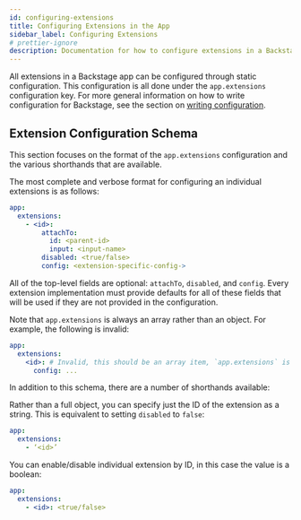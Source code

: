 ```yaml
---
id: configuring-extensions
title: Configuring Extensions in the App
sidebar_label: Configuring Extensions
# prettier-ignore
description: Documentation for how to configure extensions in a Backstage app
---
```


All extensions in a Backstage app can be configured through static configuration. This configuration is all done under the `app.extensions` configuration key. For more general information on how to write configuration for Backstage, see the section on [writing configuration](../../conf/writing.md).

## Extension Configuration Schema

This section focuses on the format of the `app.extensions` configuration and the various shorthands that are available.

The most complete and verbose format for configuring an individual extensions is as follows:

```yaml
app:
  extensions:
    - <id>:
        attachTo:
          id: <parent-id>
          input: <input-name>
        disabled: <true/false>
        config: <extension-specific-config->
```

All of the top-level fields are optional: `attachTo`, `disabled`, and `config`. Every extension implementation must provide defaults for all of these fields that will be used if they are not provided in the configuration.

Note that `app.extensions` is always an array rather than an object. For example, the following is invalid:

```yaml title="INVALID"
app:
  extensions:
    <id>: # Invalid, this should be an array item, `app.extensions` is now an object
      config: ...
```

In addition to this schema, there are a number of shorthands available:

Rather than a full object, you can specify just the ID of the extension as a string. This is equivalent to setting `disabled` to `false`:

```yaml
app:
  extensions:
    - ‘<id>’
```

You can enable/disable individual extension by ID, in this case the value is a boolean:

```yaml
app:
  extensions:
    - <id>: <true/false>
```
